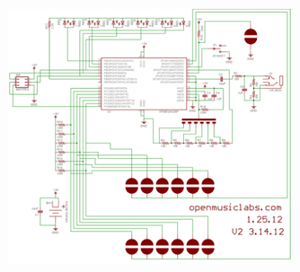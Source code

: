 <img src="https://github.com/pappavis/mixtape_alpha/blob/master/Mixtape_EagleCAD/mixtape2_sch.png?raw=true"><br/>
<br/>
